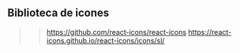 ## Biblioteca de icones
>> https://github.com/react-icons/react-icons
>> https://react-icons.github.io/react-icons/icons/sl/

